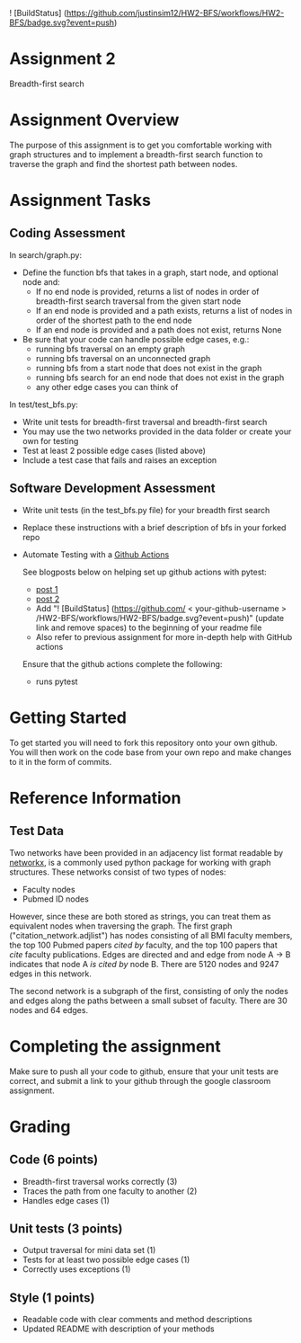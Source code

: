 ! [BuildStatus] (https://github.com/justinsim12/HW2-BFS/workflows/HW2-BFS/badge.svg?event=push)
# Assignment 2
Breadth-first search

# Assignment Overview
The purpose of this assignment is to get you comfortable working with graph structures and to implement a breadth-first search function to traverse the graph and find the shortest path between nodes.

# Assignment Tasks

## Coding Assessment
In search/graph.py:
* Define the function bfs that takes in a graph, start node, and optional node and:
	* If no end node is provided, returns a list of nodes in order of breadth-first search traversal from the given start node
	* If an end node is provided and a path exists, returns a list of nodes in order of the shortest path to the end node
	* If an end node is provided and a path does not exist, returns None
* Be sure that your code can handle possible edge cases, e.g.:
	* running bfs traversal on an empty graph
	* running bfs traversal on an unconnected graph
	* running bfs from a start node that does not exist in the graph
	* running bfs search for an end node that does not exist in the graph
	* any other edge cases you can think of 

In test/test_bfs.py:
* Write unit tests for breadth-first traversal and breadth-first search 
* You may use the two networks provided in the data folder or create your own for testing
* Test at least 2 possible edge cases (listed above)
* Include a test case that fails and raises an exception


## Software Development Assessment

* Write unit tests (in the test_bfs.py file) for your breadth first search
* Replace these instructions with a brief description of bfs in your forked repo
	
* Automate Testing with a [Github Actions](https://docs.github.com/en/actions)

	See blogposts below on helping set up github actions with pytest:
	
	* [post 1](https://blog.dennisokeeffe.com/blog/2021-08-08-pytest-with-github-actions)
	* [post 2](https://mattsegal.dev/pytest-on-github-actions.html)
	* Add "! [BuildStatus] (https://github.com/ < your-github-username > /HW2-BFS/workflows/HW2-BFS/badge.svg?event=push)" (update link and remove spaces) to the beginning of your readme file
	* Also refer to previous assignment for more in-depth help with GitHub actions

	Ensure that the github actions complete the following:
	* runs pytest

# Getting Started
To get started you will need to fork this repository onto your own github. You will then work on the code base from your own repo and make changes to it in the form of commits. 

# Reference Information
## Test Data
Two networks have been provided in an adjacency list format readable by [networkx](https://networkx.org/), is a commonly used python package for working with graph structures. These networks consist of two types of nodes:
* Faculty nodes 
* Pubmed ID nodes

However, since these are both stored as strings, you can treat them as equivalent nodes when traversing the graph. The first graph ("citation_network.adjlist") has nodes consisting of all BMI faculty members, the top 100 Pubmed papers *cited by* faculty, and the top 100 papers that *cite* faculty publications. Edges are directed and and edge from node A -> B indicates that node A *is cited by* node B. There are 5120 nodes and 9247 edges in this network.

The second network is a subgraph of the first, consisting of only the nodes and edges along the paths between a small subset of faculty. There are 30 nodes and 64 edges.

# Completing the assignment
Make sure to push all your code to github, ensure that your unit tests are correct, and submit a link to your github through the google classroom assignment.

# Grading

## Code (6 points)
* Breadth-first traversal works correctly (3)
* Traces the path from one faculty to another (2)
* Handles edge cases (1)

## Unit tests (3 points)
* Output traversal for mini data set (1)
* Tests for at least two possible edge cases (1)
* Correctly uses exceptions (1)

## Style (1 points)
* Readable code with clear comments and method descriptions
* Updated README with description of your methods

